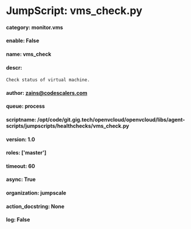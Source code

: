 
# JumpScript: vms_check.py
        
#### category: monitor.vms
#### enable: False
#### name: vms_check
#### descr: 
```
Check status of virtual machine.

```
#### author: zains@codescalers.com
#### queue: process
#### scriptname: /opt/code/git.gig.tech/openvcloud/openvcloud/libs/agent-scripts/jumpscripts/healthchecks/vms_check.py
#### version: 1.0
#### roles: ['master']
#### timeout: 60
#### async: True
#### organization: jumpscale
#### action_docstring: None
#### log: False